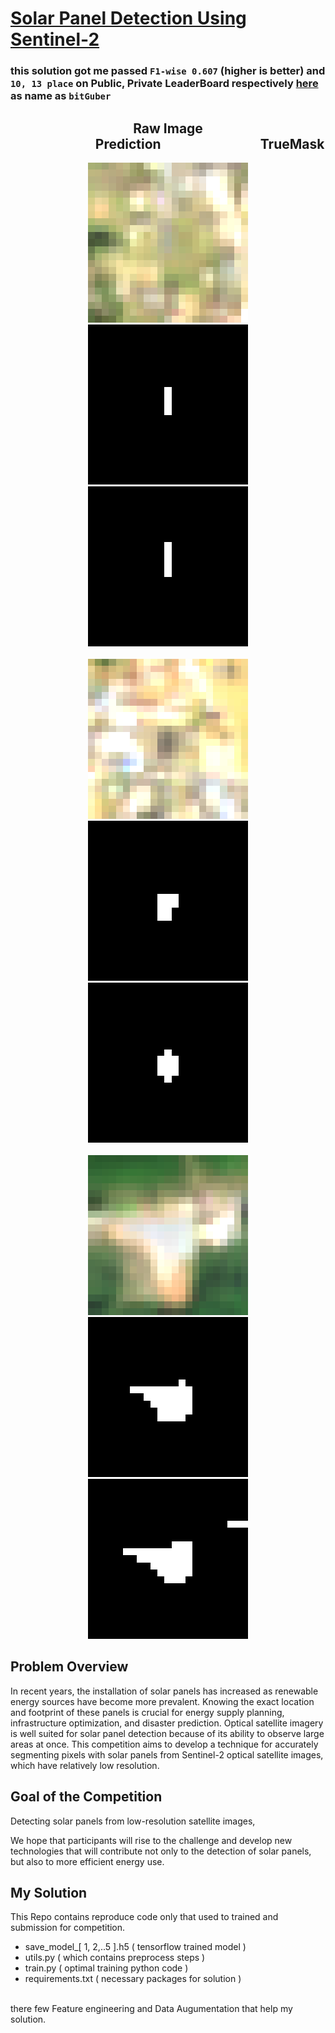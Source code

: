 # [Solar Panel Detection Using Sentinel-2](https://solafune.com/competitions/5dfc315c-1b24-4573-804f-7de8d707cd90?menu=about&tab=&topicId=1143a379-29c4-415e-aeb4-fc761ce9b243)

### this solution got me passed `F1-wise 0.607` (higher is better) and `10, 13 place` on Public, Private LeaderBoard respectively [here](https://solafune.com/competitions/5dfc315c-1b24-4573-804f-7de8d707cd90?menu=lb&tab=public&topicId=1143a379-29c4-415e-aeb4-fc761ce9b243) as name as `bitGuber`

<center>

<h2>Raw Image &nbsp;&nbsp;&nbsp;&nbsp;&nbsp;&nbsp;&nbsp;&nbsp;&nbsp;&nbsp;&nbsp;&nbsp;&nbsp;&nbsp;&nbsp;&nbsp;&nbsp;&nbsp;&nbsp;&nbsp;&nbsp;&nbsp;&nbsp;&nbsp;&nbsp;&nbsp;&nbsp;Prediction&nbsp;&nbsp;&nbsp;&nbsp;&nbsp;&nbsp;&nbsp;&nbsp;&nbsp;&nbsp;&nbsp;&nbsp;&nbsp;&nbsp;&nbsp;&nbsp;&nbsp;&nbsp;&nbsp;&nbsp;&nbsp;&nbsp;&nbsp;&nbsp;&nbsp;&nbsp;&nbsp;&nbsp;&nbsp;&nbsp;&nbsp; TrueMask</h2>

<img src = 'images/RGB_0.png' >
<img src = 'images/pred_mask_0.png'>
<img src = 'images/mask_0.png'>
<br>
<br>
<img src = 'images/RGB_1.png' >
<img src = 'images/pred_mask_1.png'>
<img src = 'images/mask_1.png'>
<br><br>
<img src = 'images/RGB_2.png' >
<img src = 'images/pred_mask_2.png'>
<img src = 'images/mask_2.png'>
</center>

## Problem Overview
In recent years, the installation of solar panels has increased as renewable energy sources have become more prevalent. Knowing the exact location and footprint of these panels is crucial for energy supply planning, infrastructure optimization, and disaster prediction.
Optical satellite imagery is well suited for solar panel detection because of its ability to observe large areas at once. This competition aims to develop a technique for accurately segmenting pixels with solar panels from Sentinel-2 optical satellite images, which have relatively low resolution.

## Goal of the Competition
Detecting solar panels from low-resolution satellite images,

We hope that participants will rise to the challenge and develop new technologies that will contribute not only to the detection of solar panels, but also to more efficient energy use.

## My Solution

This Repo contains reproduce code only that used to trained and submission for competition.

- save_model_[ 1, 2,..5 ].h5 ( tensorflow trained model  )
- utils.py ( which contains preprocess steps )
- train.py ( optimal training python code )
- requirements.txt ( necessary packages for solution )

<br>
there few Feature engineering and Data Augumentation that help my solution.
